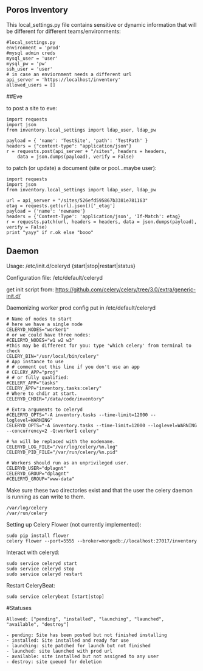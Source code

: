 ## Poros Inventory

This local_settings.py file contains sensitive or dynamic information that will be different
for different teams/environments:

    #local_settings.py
    environment = 'prod'
    #mysql admin creds
    mysql_user = 'user'
    mysql_pw = 'pw'
    ssh_user = 'user'
    # in case an enviornment needs a different url
    api_server = 'https://localhost/inventory'
    allowed_users = []


##Eve

to post a site to eve:

    import requests
    import json
    from inventory.local_settings import ldap_user, ldap_pw
    
    payload = { 'name': 'TestSite', 'path': 'TestPath' }
    headers = {"content-type": "application/json"}
    r = requests.post(api_server + "/sites", headers = headers,
        data = json.dumps(payload), verify = False)

    
to patch (or update) a document (site or pool...maybe user):

    import requests
    import json
    from inventory.local_settings import ldap_user, ldap_pw
    
    url = api_server + "/sites/526efd595867b3381e781163"
    etag = requests.get(url).json()['_etag']
    payload = {'name': 'newname'}
    headers = {'Content-Type': 'application/json', 'If-Match': etag}
    r = requests.patch(url, headers = headers, data = json.dumps(payload), verify = False)
    print "yayy" if r.ok else "booo"


Daemon
------

Usage:	/etc/init.d/celeryd {start|stop|restart|status}

Configuration file:
 	/etc/default/celeryd

get init script from:
https://github.com/celery/celery/tree/3.0/extra/generic-init.d/

Daemonizing worker prod config
put in /etc/default/celeryd

    # Name of nodes to start
    # here we have a single node
    CELERYD_NODES="worker1"
    # or we could have three nodes:
    #CELERYD_NODES="w1 w2 w3"
    #this may be different for you: type 'which celery' from terminal to check
    CELERY_BIN="/usr/local/bin/celery"
    # App instance to use
    # # comment out this line if you don't use an app
    # CELERY_APP="proj"
    # # or fully qualified:
    #CELERY_APP="tasks"
    CELERY_APP="inventory.tasks:celery"
    # Where to chdir at start.
    CELERYD_CHDIR="/data/code/inventory"

    # Extra arguments to celeryd
    #CELERYD_OPTS="-A inventory.tasks --time-limit=12000 --loglevel=WARNING"
    CELERYD_OPTS="-A inventory.tasks --time-limit=12000 --loglevel=WARNING --concurrency=2 -Q:worker1 celery"

    # %n will be replaced with the nodename.
    CELERYD_LOG_FILE="/var/log/celery/%n.log"
    CELERYD_PID_FILE="/var/run/celery/%n.pid"

    # Workers should run as an unprivileged user.
    CELERYD_USER="dplagnt"
    CELERYD_GROUP="dplagnt"
    #CELERYD_GROUP="www-data"


Make sure these two directories exist and that the user the celery daemon is running as can write to them.

    /var/log/celery
    /var/run/celery

Setting up Celery Flower (not currently implemented):

    sudo pip install flower
    celery flower --port=5555 --broker=mongodb://localhost:27017/inventory


Interact with celeryd:

    sudo service celeryd start
    sudo service celeryd stop
    sudo service celeryd restart

Restart CeleryBeat:

    sudo service celerybeat [start|stop]


#Statuses

    Allowed: ["pending", "installed", "launching", "launched", "available", "destroy"]

    - pending: Site has been posted but not finished installing
    - installed: Site installed and ready for use
    - launching: site patched for launch but not finished
    - launched: site launched with prod url
    - available: site installed but not assigned to any user
    - destroy: site queued for deletion
